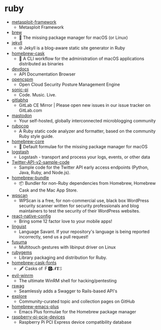 # ruby
- [metasploit-framework](https://github.com/rapid7/metasploit-framework)
  - Metasploit Framework
- [brew](https://github.com/Homebrew/brew)
  - 🍺 The missing package manager for macOS (or Linux)
- [jekyll](https://github.com/jekyll/jekyll)
  - 🌐 Jekyll is a blog-aware static site generator in Ruby
- [homebrew-cask](https://github.com/Homebrew/homebrew-cask)
  - 🍻 A CLI workflow for the administration of macOS applications distributed as binaries
- [devdocs](https://github.com/freeCodeCamp/devdocs)
  - API Documentation Browser
- [opencspm](https://github.com/OpenCSPM/opencspm)
  - Open Cloud Security Posture Management Engine
- [sonic-pi](https://github.com/sonic-pi-net/sonic-pi)
  - Code. Music. Live.
- [gitlabhq](https://github.com/gitlabhq/gitlabhq)
  - GitLab CE Mirror | Please open new issues in our issue tracker on GitLab.com
- [mastodon](https://github.com/tootsuite/mastodon)
  - Your self-hosted, globally interconnected microblogging community
- [rubocop](https://github.com/rubocop-hq/rubocop)
  - A Ruby static code analyzer and formatter, based on the community Ruby style guide.
- [homebrew-core](https://github.com/Homebrew/homebrew-core)
  - 🍻 Default formulae for the missing package manager for macOS
- [logstash](https://github.com/elastic/logstash)
  - Logstash - transport and process your logs, events, or other data
- [Twitter-API-v2-sample-code](https://github.com/twitterdev/Twitter-API-v2-sample-code)
  - Sample code for the Twitter API early access endpoints (Python, Java, Ruby, and Node.js).
- [homebrew-bundle](https://github.com/Homebrew/homebrew-bundle)
  - 📦 Bundler for non-Ruby dependencies from Homebrew, Homebrew Cask and the Mac App Store.
- [wpscan](https://github.com/wpscanteam/wpscan)
  - WPScan is a free, for non-commercial use, black box WordPress security scanner written for security professionals and blog maintainers to test the security of their WordPress websites.
- [react-native-config](https://github.com/luggit/react-native-config)
  - Bring some 12 factor love to your mobile apps!
- [linguist](https://github.com/github/linguist)
  - Language Savant. If your repository's language is being reported incorrectly, send us a pull request!
- [fusuma](https://github.com/iberianpig/fusuma)
  - Multitouch gestures with libinput driver on Linux
- [rubygems](https://github.com/rubygems/rubygems)
  - Library packaging and distribution for Ruby.
- [homebrew-cask-fonts](https://github.com/Homebrew/homebrew-cask-fonts)
  - 🖋 Casks of Ｆ🅾𝓝𝐓𝚂
- [evil-winrm](https://github.com/Hackplayers/evil-winrm)
  - The ultimate WinRM shell for hacking/pentesting
- [rswag](https://github.com/rswag/rswag)
  - Seamlessly adds a Swagger to Rails-based API's
- [explore](https://github.com/github/explore)
  - Community-curated topic and collection pages on GitHub
- [homebrew-emacs-plus](https://github.com/d12frosted/homebrew-emacs-plus)
  - Emacs Plus formulae for the Homebrew package manager
- [raspberry-pi-pcie-devices](https://github.com/geerlingguy/raspberry-pi-pcie-devices)
  - Raspberry Pi PCI Express device compatibility database
